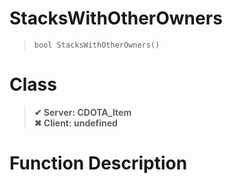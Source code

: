 # StacksWithOtherOwners
> `bool StacksWithOtherOwners()`
# Class
> __✔ Server: CDOTA_Item__  
> __✖ Client: undefined__  
# Function Description

